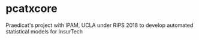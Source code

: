 # pcatxcore
Praedicat's project with IPAM, UCLA under RIPS 2018 to develop automated statistical models for InsurTech

